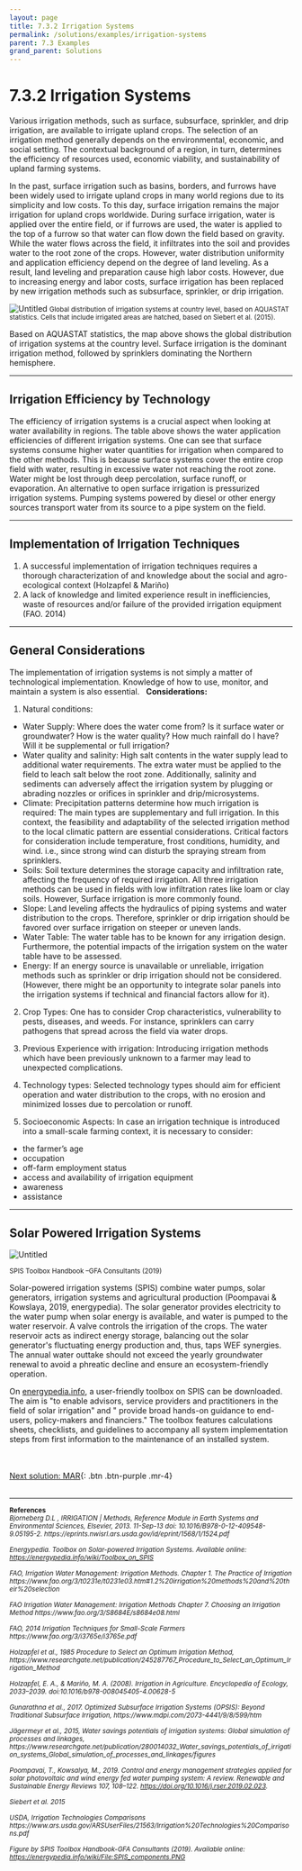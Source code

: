```yaml
---
layout: page
title: 7.3.2 Irrigation Systems
permalink: /solutions/examples/irrigation-systems
parent: 7.3 Examples
grand_parent: Solutions
---
```

# **7.3.2 Irrigation Systems**


Various irrigation methods, such as surface, subsurface, sprinkler, and drip irrigation, are available to irrigate upland crops. The selection of an irrigation method generally depends on the environmental, economic, and social setting. The contextual background of a region, in turn, determines the efficiency of resources used, economic viability, and sustainability of upland farming systems. 

In the past, surface irrigation such as basins, borders, and furrows have been widely used to irrigate upland crops in many world regions due to its simplicity and low costs. To this day, surface irrigation remains the major irrigation for upland crops worldwide. During surface irrigation, water is applied over the entire field, or if furrows are used, the water is applied to the top of a furrow so that water can flow down the field based on gravity. While the water flows across the field, it infiltrates into the soil and provides water to the root zone of the crops. However, water distribution uniformity and application efficiency depend on the degree of land leveling. As a result, land leveling and preparation cause high labor costs. However, due to increasing energy and labor costs, surface irrigation has been replaced by new irrigation methods such as subsurface, sprinkler, or drip irrigation.


![Untitled](7%203%202%20Irri%2017bea/Untitled.png)
<small>Global distribution of irrigation systems at country level, based on AQUASTAT statistics. Cells that include irrigated areas are hatched, based on Siebert et al. (2015).</small>

Based on AQUASTAT statistics, the map above shows the global distribution of irrigation systems at the country level. Surface irrigation is the dominant irrigation method, followed by sprinklers dominating the Northern hemisphere.


<hr/>

## **Irrigation Efficiency by Technology**

The efficiency of irrigation systems is a crucial aspect when looking at water availability in regions. The table above shows the water application efficiencies of different irrigation systems. One can see that surface systems consume higher water quantities for irrigation when compared to the other methods. This is because surface systems cover the entire crop field with water, resulting in excessive water not reaching the root zone. Water might be lost through deep percolation, surface runoff, or evaporation. An alternative to open surface irrigation is pressurized irrigation systems. Pumping systems powered by diesel or other energy sources transport water from its source to a pipe system on the field.



<hr/>

## **Implementation of Irrigation Techniques**

1. A successful implementation of irrigation techniques requires a thorough characterization of and knowledge about the social and agro-ecological context (Holzapfel & Mariño)
2. A lack of knowledge and limited experience result in inefficiencies, waste of resources and/or failure of the provided irrigation equipment (FAO. 2014)

<hr/>

## **General Considerations**

The implementation of irrigation systems is not simply a matter of technological implementation. Knowledge of how to use, monitor, and maintain a system is also essential. 
 
**Considerations:** 
1. Natural conditions: 
- Water Supply: Where does the water come from? Is it surface water or groundwater? How is the water quality? How much rainfall do I have? Will it be supplemental or full irrigation?
- Water quality and salinity: High salt contents in the water supply lead to additional water requirements. The extra water must be applied to the field to leach salt below the root zone. Additionally, salinity and sediments can adversely affect the irrigation system by plugging or abrading nozzles or orifices in sprinkler and drip/microsystems. 
- Climate: Precipitation patterns determine how much irrigation is required: The main types are supplementary and full irrigation. In this context, the feasibility and adaptability of the selected irrigation method to the local climatic pattern are essential considerations. Critical factors for consideration include temperature, frost conditions, humidity, and wind. i.e.,  since strong wind can disturb the spraying stream from sprinklers. 
- Soils: Soil texture determines the storage capacity and infiltration rate, affecting the frequency of required irrigation. All three irrigation methods can be used in fields with low infiltration rates like loam or clay soils. However, Surface irrigation is more commonly found. 
- Slope: Land leveling affects the hydraulics of piping systems and water distribution to the crops. Therefore, sprinkler or drip irrigation should be favored over surface irrigation on steeper or uneven lands.
- Water Table: The water table has to be known for any irrigation design. Furthermore, the potential impacts of the irrigation system on the water table have to be assessed.
- Energy: If an energy source is unavailable or unreliable, irrigation methods such as sprinkler or drip irrigation should not be considered. (However, there might be an opportunity to integrate solar panels into the irrigation systems if technical and financial factors allow for it).

2. Crop Types:
One has to consider Crop characteristics, vulnerability to pests, diseases, and weeds. For instance, sprinklers can carry pathogens that spread across the field via water drops.

3. Previous Experience with irrigation: 
Introducing irrigation methods which have been previously unknown to a farmer may lead to unexpected complications.
 
4. Technology types:
Selected technology types should aim for efficient operation and water distribution to the crops, with no erosion and minimized losses due to percolation or runoff. 

5. Socioeconomic Aspects:
In case an irrigation technique is introduced into a small-scale farming context, it is necessary to consider: 
- the farmer’s age
- occupation
- off-farm employment status
- access and availability of irrigation equipment
- awareness 
- assistance

<hr/>


## **Solar Powered Irrigation Systems**

![Untitled](7%203%202%20Irri%2017bea/Untitled.png)

<p><small>SPIS Toolbox Handbook –GFA Consultants (2019)</p></small>

Solar-powered irrigation systems (SPIS) combine water pumps, solar generators, irrigation systems and agricultural production (Poompavai & Kowslaya, 2019, energypedia). The solar generator provides electricity to the water pump when solar energy is available, and water is pumped to the water reservoir. A valve controls the irrigation of the crops. The water reservoir acts as indirect energy storage, balancing out the solar generator's fluctuating energy production and, thus, taps WEF synergies. The annual water outtake should not exceed the yearly groundwater renewal to avoid a phreatic decline and ensure an ecosystem-friendly operation.

On [energypedia.info](http://energypedia.info/), a user-friendly toolbox on SPIS can be downloaded. The aim is "to enable advisors, service providers and practitioners in the field of solar irrigation" and " provide broad hands-on guidance to end-users, policy-makers and financiers." The toolbox features calculations sheets, checklists, and guidelines to accompany all system implementation steps from first information to the maintenance of an installed system.


<br/> <br/>
[Next solution: MAR](https://waterbender231.github.io/wef-nexus-online-course/solutions/examples/MAR){: .btn .btn-purple .mr-4}
<br/> <br/>


<hr/>
<small><b>References</b> <br>
<i>Bjorneberg D.L , IRRIGATION | Methods, Reference Module in Earth Systems and Environmental Sciences, Elsevier, 2013. 11-Sep-13 doi: 10.1016/B978-0-12-409548-9.05195-2. https://eprints.nwisrl.ars.usda.gov/id/eprint/1568/1/1524.pdf <br>
<br>
Energypedia. Toolbox on Solar-powered Irrigation Systems. Available online: <a href="https://energypedia.info/wiki/Toolbox_on_SPIS">https://energypedia.info/wiki/Toolbox_on_SPIS</a> <br>
<br>
FAO, Irrigation Water Management: Irrigation Methods. 	Chapter 1. The Practice of Irrigation https://www.fao.org/3/t0231e/t0231e03.htm#1.2%20irrigation%20methods%20and%20their%20selection <br>
<br>
FAO Irrigation Water Management: Irrigation Methods Chapter 7. Choosing an Irrigation Method https://www.fao.org/3/S8684E/s8684e08.html <br>
<br>
FAO, 2014 Irrigation Techniques for Small-Scale Farmers https://www.fao.org/3/i3765e/i3765e.pdf <br>
<br>
Holzapfel et al., 1985 Procedure to Select an Optimum Irrigation Method, https://www.researchgate.net/publication/245287767_Procedure_to_Select_an_Optimum_Irrigation_Method <br>
<br>
Holzapfel, E. A., & Mariño, M. A. (2008). Irrigation in Agriculture. Encyclopedia of Ecology, 2033–2039. doi:10.1016/b978-008045405-4.00628-5 <br>
<br>
Gunarathna et al., 2017. Optimized Subsurface Irrigation Systems (OPSIS): Beyond Traditional Subsurface Irrigation, https://www.mdpi.com/2073-4441/9/8/599/htm <br>
<br>
Jägermeyr et al., 2015, Water savings potentials of irrigation systems: Global simulation of processes and linkages, https://www.researchgate.net/publication/280014032_Water_savings_potentials_of_irrigation_systems_Global_simulation_of_processes_and_linkages/figures <br>
<br>
Poompavai, T., Kowsalya, M., 2019. Control and energy management strategies applied for solar photovoltaic and wind energy fed water pumping system: A review. Renewable and Sustainable Energy Reviews 107, 108–122. <a href="https://doi.org/10.1016/j.rser.2019.02.023">https://doi.org/10.1016/j.rser.2019.02.023</a>.<br>
<br>
Siebert et al. 2015 <br>
<br>
USDA, Irrigation Technologies Comparisons https://www.ars.usda.gov/ARSUserFiles/21563/Irrigation%20Technologies%20Comparisons.pdf <br>
<br>
Figure by SPIS Toolbox Handbook-GFA Consultants (2019). Available online: <a href="https://energypedia.info/wiki/File:SPIS_components.PNG">https://energypedia.info/wiki/File:SPIS_components.PNG</a></i></small>